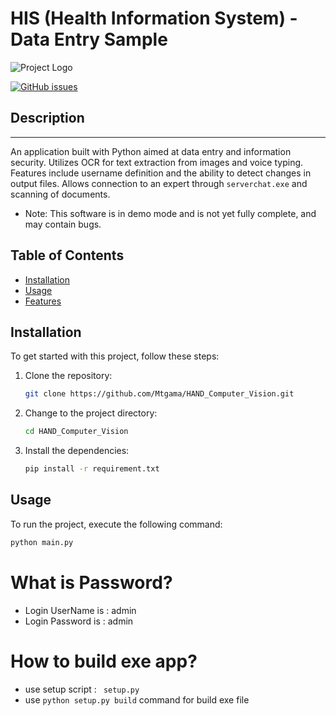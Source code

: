# HIS (Health Information System) - Data Entry Sample

![Project Logo](https://s8.uupload.ir/files/text-recognising_qtg5.png)

[![GitHub issues](https://img.shields.io/github/issues/username/repo-name)](https://github.com/Mtgama/HAND_Computer_Vision/issues)

## Description
---

An application built with Python aimed at data entry and information security. Utilizes OCR for text extraction from images and voice typing. Features include username definition and the ability to detect changes in output files. Allows connection to an expert through `serverchat.exe` and scanning of documents.

- Note: This software is in demo mode and is not yet fully complete, and may contain bugs.

## Table of Contents

- [Installation](#installation)
- [Usage](#usage)
- [Features](#features)




## Installation

To get started with this project, follow these steps:

1. Clone the repository:
    ```sh
    git clone https://github.com/Mtgama/HAND_Computer_Vision.git
    ```
2. Change to the project directory:
    ```sh
    cd HAND_Computer_Vision
    ```
3. Install the dependencies:
    ```sh
    pip install -r requirement.txt
    ```

## Usage

To run the project, execute the following command:

```sh
python main.py

```

# **What is Password?**
- Login UserName is : admin
- Login Password is : admin

# **How to build exe app?**
- use setup script : ``` setup.py```
- use ``` python setup.py build ``` command for build exe file